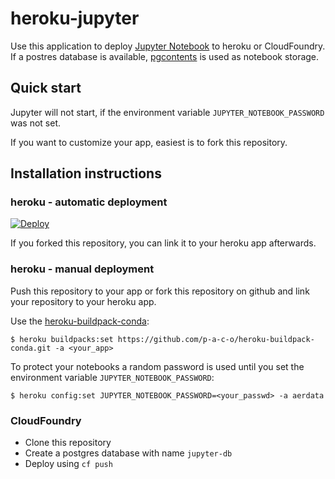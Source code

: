 # heroku-jupyter

Use this application to deploy [Jupyter Notebook](https://jupyter.org/) to heroku or CloudFoundry. If a postres database is available, [pgcontents](https://github.com/quantopian/pgcontents) is used as notebook storage.

## Quick start

Jupyter will not start, if the environment variable `JUPYTER_NOTEBOOK_PASSWORD`
was not set.

If you want to customize your app, easiest is to fork this repository.

## Installation instructions

### heroku - automatic deployment

[![Deploy](https://www.herokucdn.com/deploy/button.svg)](https://heroku.com/deploy)

If you forked this repository, you can link it to your heroku app afterwards.

### heroku - manual deployment

Push this repository to your app or fork this repository on github and link your
repository to your heroku app.

Use the [heroku-buildpack-conda](https://github.com/p-a-c-o/heroku-buildpack-conda):
```
$ heroku buildpacks:set https://github.com/p-a-c-o/heroku-buildpack-conda.git -a <your_app>
```

To protect your notebooks a random password is used until you set the environment variable `JUPYTER_NOTEBOOK_PASSWORD`:
```
$ heroku config:set JUPYTER_NOTEBOOK_PASSWORD=<your_passwd> -a aerdata
```

### CloudFoundry

- Clone this repository
- Create a postgres database with name `jupyter-db`
- Deploy using `cf push`
